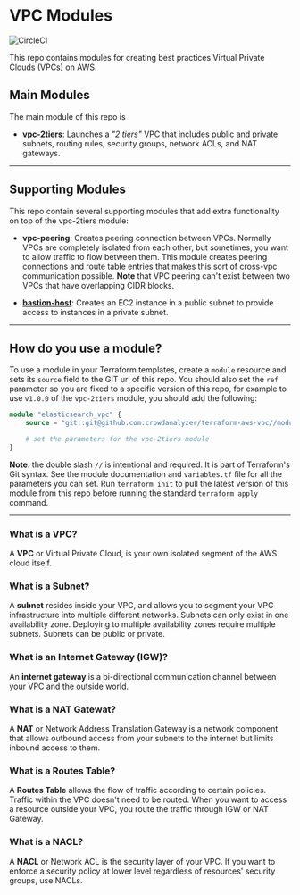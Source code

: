 # VPC Modules

![CircleCI](https://circleci.com/gh/crowdanalyzer/terraform-aws-vpc.svg?style=shield&circle-token=568a8fb6dabfb0141664a16745b3619e8e33aae0)

This repo contains modules for creating best practices Virtual Private Clouds (VPCs) on AWS.

## Main Modules

The main module of this repo is

- **[vpc-2tiers](./modules/vpc-2tiers/)**: Launches a *"2 tiers"* VPC that includes public and private subnets, routing rules, security groups, network ACLs, and NAT gateways.

---

## Supporting Modules

This repo contain several supporting modules that add extra functionality on top of the vpc-2tiers module:

- **vpc-peering**: Creates peering connection between VPCs. Normally VPCs are completely isolated from each other, but sometimes, you want to allow traffic to flow between them. This module creates peering connections and route table entries that makes this sort of cross-vpc communication possible. **Note** that VPC peering can't exist between two VPCs that have overlapping CIDR blocks.

- **[bastion-host](./modules/bastion-host/)**: Creates an EC2 instance in a public subnet to provide access to instances in a private subnet.

---

## How do you use a module?

To use a module in your Terraform templates, create a `module` resource and sets its `source` field to the GIT url of this repo. You should also set the `ref` parameter so you are fixed to a specific version of this repo, for example to use `v1.0.0` of the `vpc-2tiers` module, you should add the following:

```tf
module "elasticsearch_vpc" {
    source = "git::git@github.com:crowdanalyzer/terraform-aws-vpc//modules/vpc-2tiers?ref=v1.0.0"

    # set the parameters for the vpc-2tiers module
}
```

**Note**: the double slash `//` is intentional and required. It is part of Terraform's Git syntax. See the module documentation and `variables.tf` file for all the parameters you can set. Run `terraform init` to pull the latest version of this module from this repo before running the standard `terraform apply` command.

---

### What is a VPC?

A **VPC** or Virtual Private Cloud, is your own isolated segment of the AWS cloud itself.

### What is a Subnet?

A **subnet** resides inside your VPC, and allows you to segment your VPC infrastructure into multiple different networks. Subnets can only exist in one availability zone. Deploying to multiple availability zones require multiple subnets. Subnets can be public or private.

### What is an Internet Gateway (IGW)?

An **internet gateway** is a bi-directional communication channel between your VPC and the outside world.

### What is a NAT Gatewat?

A **NAT** or Network Address Translation Gateway is a network component that allows outbound access from your subnets to the internet but limits inbound access to them.

### What is a Routes Table?

A **Routes Table** allows the flow of traffic according to certain policies. Traffic within the VPC doesn't need to be routed. When you want to access a resource outside your VPC, you route the traffic through IGW or NAT Gateway.

### What is a NACL?

A **NACL** or Network ACL is the security layer of your VPC. If you want to enforce a security policy at lower level regardless of resources' security groups, use NACLs.
